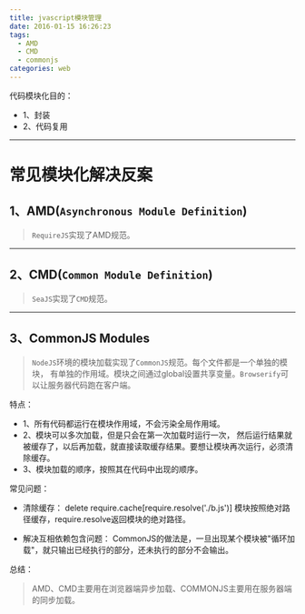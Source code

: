 ```yaml
---
title: jvascript模块管理
date: 2016-01-15 16:26:23
tags:
  - AMD
  - CMD
  - commonjs
categories: web
---
```


代码模块化目的：

- 1、封装
- 2、代码复用

<!-- more -->

---

# 常见模块化解决反案

## 1、AMD(`Asynchronous Module Definition`)

  >`RequireJS`实现了AMD规范。

---

## 2、CMD(`Common Module Definition`)

  >`SeaJS`实现了`CMD`规范。

---

## 3、CommonJS Modules

  >`NodeJS`环境的模块加载实现了`CommonJS`规范。每个文件都是一个单独的模块，
有单独的作用域。模块之间通过global设置共享变量。`Browserify`可以让服务器代码跑在客户端。

  特点：

- 1、所有代码都运行在模块作用域，不会污染全局作用域。
- 2、模块可以多次加载，但是只会在第一次加载时运行一次，
    然后运行结果就被缓存了，以后再加载，就直接读取缓存结果。要想让模块再次运行，必须清除缓存。
- 3、模块加载的顺序，按照其在代码中出现的顺序。

常见问题：

- 清除缓存：
  delete require.cache[require.resolve('./b.js')]
模块按照绝对路径缓存，require.resolve返回模块的绝对路径。

- 解决互相依赖包含问题：
  CommonJS的做法是，一旦出现某个模块被"循环加载"，就只输出已经执行的部分，还未执行的部分不会输出。

总结：
> AMD、CMD主要用在浏览器端异步加载、COMMONJS主要用在服务器端的同步加载。
